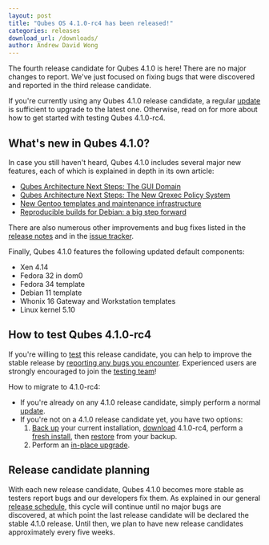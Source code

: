 ```yaml
---
layout: post
title: "Qubes OS 4.1.0-rc4 has been released!"
categories: releases
download_url: /downloads/
author: Andrew David Wong
---
```


The fourth release candidate for Qubes 4.1.0 is here! There are no major
changes to report. We've just focused on fixing bugs that were
discovered and reported in the third release candidate.

If you're currently using any Qubes 4.1.0 release candidate, a regular
[update] is sufficient to upgrade to the latest one. Otherwise, read on
for more about how to get started with testing Qubes 4.1.0-rc4.


What's new in Qubes 4.1.0?
--------------------------

In case you still haven't heard, Qubes 4.1.0 includes several major new
features, each of which is explained in depth in its own article:

- [Qubes Architecture Next Steps: The GUI Domain]
- [Qubes Architecture Next Steps: The New Qrexec Policy System]
- [New Gentoo templates and maintenance infrastructure]
- [Reproducible builds for Debian: a big step forward]

There are also  numerous other improvements and bug fixes listed in the
[release notes] and in the [issue tracker].

Finally, Qubes 4.1.0 features the following updated default components:

- Xen 4.14
- Fedora 32 in dom0
- Fedora 34 template
- Debian 11 template
- Whonix 16 Gateway and Workstation templates
- Linux kernel 5.10


How to test Qubes 4.1.0-rc4
---------------------------

If you're willing to [test] this release candidate, you can help to
improve the stable release by [reporting any bugs you encounter].
Experienced users are strongly encouraged to join the [testing team]!

How to migrate to 4.1.0-rc4:

- If you're already on any 4.1.0 release candidate, simply perform a
  normal [update].
- If you're not on a 4.1.0 release candidate yet, you have two options:
  1. [Back up] your current installation, [download] 4.1.0-rc4, perform
     a [fresh install], then [restore] from your backup.
  2. Perform an [in-place upgrade].


Release candidate planning
--------------------------

With each new release candidate, Qubes 4.1.0 becomes more stable as
testers report bugs and our developers fix them. As explained in our
general [release schedule], this cycle will continue until no major bugs
are discovered, at which point the last release candidate will be
declared the stable 4.1.0 release. Until then, we plan to have new
release candidates approximately every five weeks.


[update]: /doc/how-to-update/
[Qubes Architecture Next Steps: The GUI Domain]: /news/2020/03/18/gui-domain/
[Qubes Architecture Next Steps: The New Qrexec Policy System]: /news/2020/06/22/new-qrexec-policy-system/
[New Gentoo templates and maintenance infrastructure]: /news/2020/10/05/new-gentoo-templates-and-maintenance-infrastructure/
[Reproducible builds for Debian: a big step forward]: /news/2021/10/08/reproducible-builds-for-debian-a-big-step-forward/
[release notes]: /doc/releases/4.1/release-notes/
[issue tracker]: https://github.com/QubesOS/qubes-issues/issues?q=milestone%3A%22Release+4.1%22+is%3Aclosed+-label%3A%22R%3A+duplicate%22+-label%3A%22R%3A+invalid%22+-label%3A%22R%3A+cannot+reproduce%22+-label%3A%22R%3A+not+an+issue%22+-label%3A%22R%3A+not+our+bug%22+-label%3A%22R%3A+won%27t+do%22+-label%3A%22R%3A+won%27t+fix%22+
[download]: /downloads/
[test]: /doc/testing/
[reporting any bugs you encounter]: /doc/issue-tracking/
[testing team]: https://forum.qubes-os.org/t/joining-the-testing-team/5190
[Back up]: https://doc.qubes-os.org/en/latest/user/how-to-guides/how-to-back-up-restore-and-migrate.html#creating-a-backup
[fresh install]: /doc/installation-guide/
[restore]: https://doc.qubes-os.org/en/latest/user/how-to-guides/how-to-back-up-restore-and-migrate.html#restoring-from-a-backup
[in-place upgrade]: /doc/upgrade/4.1/
[release schedule]: https://doc.qubes-os.org/en/latest/developer/releases/version-scheme.html#release-schedule
